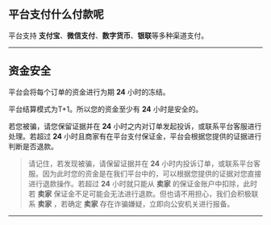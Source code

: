 ## 平台支付什么付款呢

平台支持 **支付宝**、**微信支付**、**数字货币**、**银联**等多种渠道支付。

----

## 资金安全

平台会将每个订单的资金进行为期 **24** 小时的冻结。

平台结算模式为T+1。所以您的资金至少有 **24** 小时是安全的。

若您被骗，请您保留证据并在 **24** 小时之内对订单发起投诉，或联系平台客服进行处理。若超过 **24** 小时且商家有在平台支付保证金，平台会根据您提供的证据进行判断是否退款。

> 请记住，若发现被骗，请保留证据并在 **24** 小时内投诉订单，或联系平台客服。因为此时您的资金是在我们平台中的，可以根据您提供的证据对您直接进行退款操作。若超过 **24** 小时就只能从 **卖家** 的保证金账户中扣除，此时若 **卖家** 保证金不足可能会无法进行退款。但也请不用担心，我们会积极联系 **卖家** ，若确定 **卖家** 存在诈骗嫌疑，立即向公安机关进行报备。

----


